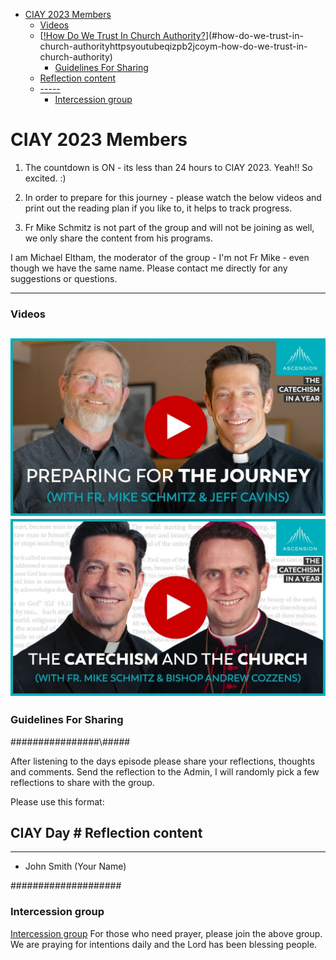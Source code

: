 <!-- vim-markdown-toc GFM -->

* [CIAY 2023 Members](#ciay-2023-members)
    * [Videos](#videos)
  * [[!How Do We Trust In Church Authority?](https://youtu.be/qiZPB2jCOYM "How Do We Trust In Church Authority?")](#how-do-we-trust-in-church-authorityhttpsyoutubeqizpb2jcoym-how-do-we-trust-in-church-authority)
    * [Guidelines For Sharing](#guidelines-for-sharing)
  * [Reflection content](#reflection-content)
  * [-----](#-----)
    * [Intercession group](#intercession-group)

<!-- vim-markdown-toc -->
# CIAY 2023 Members

1. The countdown is ON - its less than 24 hours to CIAY 2023. Yeah!! So excited. :)

2. In order to prepare for this journey - please watch the below videos and print out the reading plan if you like to, it helps to track progress.

3. Fr Mike Schmitz is not part of the group and will not be joining as well, we only share the content from his programs.  
  
  I am Michael Eltham, the moderator of the group - I'm not Fr Mike - even though we have the same name. 
  Please contact me directly for any suggestions or questions. 


---

### Videos

[![Why Scripture and Tradition?](https://raw.githubusercontent.com/fernal73/CIAY/main/preparingjourney.jpg)](https://youtu.be/xHxAU3FqQQ8 "Why Scripture and Tradition?")
[![How Do We Trust In Church Authority?](https://raw.githubusercontent.com/fernal73/CIAY/main/cathecismchurch.jpg)](https://youtu.be/qiZPB2jCOYM "How Do We Trust In Church Authority?")
---

### Guidelines For Sharing 

\#\#\#\#\#\#\#\#\#\#\#\#\#\#\#\#\\#\#\#\#\#

After listening to the days episode please share your reflections, thoughts and comments.
Send the reflection to the Admin, I will randomly pick a few reflections to share with the group.  

Please use this format: 

CIAY Day #
Reflection content 
-----
-----

- John Smith (Your Name)

\#\#\#\#\#\#\#\#\#\#\#\#\#\#\#\#\#\#\#\#

### Intercession group
[Intercession group](https://chat.whatsapp.com/HLiWLGdeDz9DCgHFbH5qwc)
For those who need prayer, please join the above group. We are praying for intentions daily and the Lord has been blessing people.
